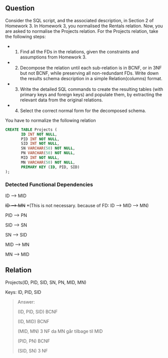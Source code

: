 ## Question
Consider the SQL script, and the associated description, in Section 2 of Homework 3. In
Homework 3, you normalised the Rentals relation. Now, you are asked to normalise the
Projects relation. For the Projects relation, take the following steps:
- 1. Find all the FDs in the relations, given the constraints and assumptions from Homework 3.
- 2. Decompose the relation until each sub-relation is in BCNF, or in 3NF but not BCNF,
while preserving all non-redundant FDs. Write down the results schema description
in a simple Relation(columns) format.
- 3. Write the detailed SQL commands to create the resulting tables (with primary keys
and foreign keys) and populate them, by extracting the relevant data from the original
relations.
- 4. Select the correct normal form for the decomposed schema.

You have to normalize the following relation

``` sql
CREATE TABLE Projects (
       ID INT NOT NULL,
       PID INT NOT NULL, 
       SID INT NOT NULL, 
       SN VARCHAR(50) NOT NULL, 
       PN VARCHAR(50) NOT NULL, 
       MID INT NOT NULL,
       MN VARCHAR(50) NOT NULL,
       PRIMARY KEY (ID, PID, SID)
);
```

### Detected Functional Dependencies
ID --> MID

~~ID --> MN~~ *(This is not necessary. because of FD: ID --> MID --> MN)

PID --> PN

SID --> SN

SN --> SID

MID --> MN

MN --> MID


## Relation
Projects(ID, PID, SID, SN, PN, MID, MN)

Keys: ID, PID, SID

> Answer: 
> 
> (ID, PID, SID) BCNF
> 
> (ID, MID) BCNF
> 
> (MID, MN) 3 NF da MN går tilbage til MID
> 
> (PID, PN) BCNF
> 
> (SID, SN) 3 NF